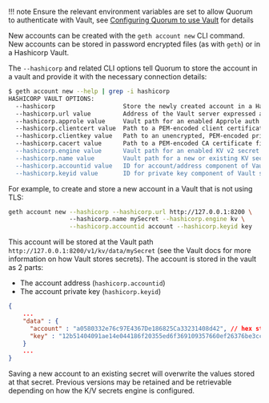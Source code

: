 !!! note
    Ensure the relevant environment variables are set to allow Quorum to authenticate with Vault, see [Configuring Quorum to use Vault](Configuring-Quorum-to-use-Vault.md) for details

New accounts can be created with the `geth account new` CLI command.  New accounts can be stored in password encrypted files (as with `geth`) or in a Hashicorp Vault.

The `--hashicorp` and related CLI options tell Quorum to store the account in a vault and provide it with the necessary connection details:
```bash
$ geth account new --help | grep -i hashicorp
HASHICORP VAULT OPTIONS:
  --hashicorp                   Store the newly created account in a Hashicorp Vault
  --hashicorp.url value         Address of the Vault server expressed as a URL and port, for example: https://127.0.0.1:8200/
  --hashicorp.approle value     Vault path for an enabled Approle auth method (requires VAULT_ROLE_ID and VAULT_SECRET_ID env vars to be set) (default: "approle")
  --hashicorp.clientcert value  Path to a PEM-encoded client certificate. Required when communicating with the Vault server using TLS
  --hashicorp.clientkey value   Path to an unencrypted, PEM-encoded private key which corresponds to the matching client certificate
  --hashicorp.cacert value      Path to a PEM-encoded CA certificate file. Used to verify the Vault server's SSL certificate
  --hashicorp.engine value      Vault path for an enabled KV v2 secret engine
  --hashicorp.name value        Vault path for a new or existing KV secret.  Any existing secret at the path will be overwritten
  --hashicorp.accountid value   ID for account/address component of Vault secret
  --hashicorp.keyid value       ID for private key component of Vault secret
```
For example, to create and store a new account in a Vault that is not using TLS:
```bash
geth account new --hashicorp --hashicorp.url http://127.0.0.1:8200 \ 
                 --hashicorp.name mySecret --hashicorp.engine kv \
                 --hashicorp.accountid account --hashicorp.keyid key
```

This account will be stored at the Vault path `http://127.0.0.1:8200/v1/kv/data/mySecret` (see the Vault docs for more information on how Vault stores secrets).  The account is stored in the vault as 2 parts: 

* The account address (`hashicorp.accountid`)
* The account private key (`hashicorp.keyid`)

``` json
{
    ...
    "data" : {
      "account" : "a0580332e76c97E4367De186825Ca33231408d42", // hex string representation of the address
      "key" : "12b51404091ae14e044186f20355ed6f369109357660ef26376be3cc0f47dba8" // hex string representation of private key 
    }
    ...
}
```

Saving a new account to an existing secret will overwrite the values stored at that secret. Previous versions may be retained and be retrievable depending on how the K/V secrets engine is configured.
